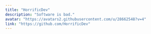 ```yaml
---
title: "HorrificDev"
description: "Software is bad."
avatar: "https://avatars2.githubusercontent.com/u/28662548?v=4"
link: "https://github.com/HorrificDev"
---
```

